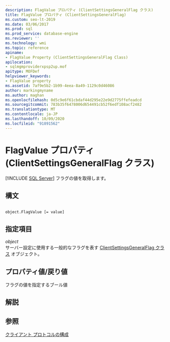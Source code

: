 ```yaml
---
description: FlagValue プロパティ (ClientSettingsGeneralFlag クラス)
title: FlagValue プロパティ (ClientSettingsGeneralFlag)
ms.custom: seo-lt-2019
ms.date: 03/06/2017
ms.prod: sql
ms.prod_service: database-engine
ms.reviewer: ''
ms.technology: wmi
ms.topic: reference
apiname:
- FlagValue Property (ClientSettingsGeneralFlag Class)
apilocation:
- sqlmgmproviderxpsp2up.mof
apitype: MOFDef
helpviewer_keywords:
- FlagValue property
ms.assetid: 7af9e5b2-1b99-4eea-8a49-1129c0d46086
author: markingmyname
ms.author: maghan
ms.openlocfilehash: 0d5c9e6f61cbdaf44d295e22e9d2775ffefeadcd
ms.sourcegitcommit: 783b35f6478006d654491cb52f6edf108acf2482
ms.translationtype: MT
ms.contentlocale: ja-JP
ms.lasthandoff: 10/09/2020
ms.locfileid: "91891562"
---
```

# <a name="flagvalue-property-clientsettingsgeneralflag-class"></a>FlagValue プロパティ (ClientSettingsGeneralFlag クラス)
[!INCLUDE [SQL Server](../../../includes/applies-to-version/sqlserver.md)]
  フラグの値を取得します。  
  
## <a name="syntax"></a>構文  
  
```  
  
object.FlagValue [= value]  
```  
  
## <a name="parts"></a>指定項目  
 *object*  
 サーバー設定に使用する一般的なフラグを表す [ClientSettingsGeneralFlag クラス](../../../relational-databases/wmi-provider-configuration-classes/clientsettingsgeneralflag-class/clientsettingsgeneralflag-class.md) オブジェクト。  
  
## <a name="property-valuereturn-value"></a>プロパティ値/戻り値  
 フラグの値を指定するブール値  
  
## <a name="remarks"></a>解説  
  
## <a name="see-also"></a>参照  
 [クライアント プロトコルの構成](../../../database-engine/configure-windows/configure-client-protocols.md)  
  
